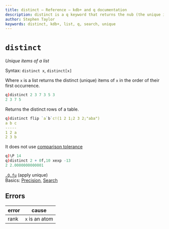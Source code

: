 ```yaml
---
title: distinct – Reference – kdb+ and q documentation
description: distinct is a q keyword that returns the nub (the unique items) of a list.
author: Stephen Taylor
keywords: distinct, kdb+, list, q, search, unique
---
```

# `distinct`




_Unique items of a list_

Syntax: `distinct x`, `distinct[x]` 

Where `x` is a list returns the distinct (unique) items of `x` in the order of their first occurrence.

```q
q)distinct 2 3 7 3 5 3
2 3 7 5
```

Returns the distinct rows of a table.

```q
q)distinct flip `a`b`c!(1 2 1;2 3 2;"aba")
a b c
-----
1 2 a
2 3 b
```

It does not use [comparison tolerance](../basics/precision.md)

```q
q)\P 14
q)distinct 2 + 0f,10 xexp -13
2 2.0000000000001
```


<i class="far fa-hand-point-right"></i> 
[`.Q.fu`](dotq.md#qfu-apply-unique) (apply unique)  
Basics: [Precision](../basics/precision.md), 
[Search](../basics/search.md) 


## Errors

error | cause
------|----------------
rank  | `x` is an atom
